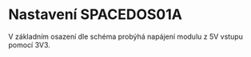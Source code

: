 # Nastavení SPACEDOS01A

V základním osazení dle schéma probýhá napájení modulu z 5V vstupu pomocí 3V3.




